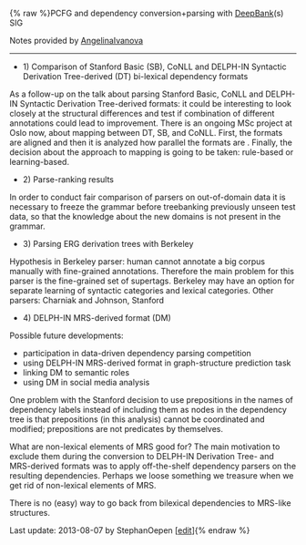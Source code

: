 {% raw %}PCFG and dependency conversion+parsing with [DeepBank](https://delph-in.github.io/docs/garage/DeepBank)(s) SIG

Notes provided by [AngelinaIvanova](https://delph-in.github.io/docs/garage/AngelinaIvanova)

* * *

- 1\) Comparison of Stanford Basic (SB), CoNLL and DELPH-IN Syntactic
Derivation Tree-derived (DT) bi-lexical dependency formats

As a follow-up on the talk about parsing Stanford Basic, CoNLL and
DELPH-IN Syntactic Derivation Tree-derived formats: it could be
interesting to look closely at the structural differences and test if
combination of different annotations could lead to improvement. There is
an ongoing MSc project at Oslo now, about mapping between DT, SB, and
CoNLL. First, the formats are aligned and then it is analyzed how
parallel the formats are . Finally, the decision about the approach to
mapping is going to be taken: rule-based or learning-based.

- 2\) Parse-ranking results

In order to conduct fair comparison of parsers on out-of-domain data it
is necessary to freeze the grammar before treebanking previously unseen
test data, so that the knowledge about the new domains is not present in
the grammar.

- 3\) Parsing ERG derivation trees with Berkeley

Hypothesis in Berkeley parser: human cannot annotate a big corpus
manually with fine-grained annotations. Therefore the main problem for
this parser is the fine-grained set of supertags. Berkeley may have an
option for separate learning of syntactic categories and lexical
categories. Other parsers: Charniak and Johnson, Stanford

- 4\) DELPH-IN MRS-derived format (DM)

Possible future developments:

- participation in data-driven dependency parsing competition
- using DELPH-IN MRS-derived format in graph-structure prediction task
- linking DM to semantic roles
- using DM in social media analysis

One problem with the Stanford decision to use prepositions in the names
of dependency labels instead of including them as nodes in the
dependency tree is that prepositions (in this analysis) cannot be
coordinated and modified; prepositions are not predicates by themselves.

What are non-lexical elements of MRS good for? The main motivation to
exclude them during the conversion to DELPH-IN Derivation Tree- and
MRS-derived formats was to apply off-the-shelf dependency parsers on the
resulting dependencies. Perhaps we loose something we treasure when we
get rid of non-lexical elements of MRS.

There is no (easy) way to go back from bilexical dependencies to
MRS-like structures.

Last update: 2013-08-07 by StephanOepen [[edit](https://github.com/delph-in/docs/wiki/SaarlandPcfgDependency/_edit)]{% endraw %}